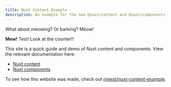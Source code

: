 ```yaml
---
title: Nuxt Content Example
description: An example for the new @nuxt/content and @nuxt/components modules
---
```


What about meowing? Or barking? Meow!

<strong>Mew!</strong>
Test! Look at the counter!!
<counter></counter>

This site is a quick guide and demo of Nuxt content and components. View the relevant documentation here:

- [Nuxt content](https://github.com/nuxt/content)
- [Nuxt components](https://github.com/nuxt/components)

To see how this website was made, check out [ninest/nuxt-content-example](https://github.com/ninest/nuxt-content-example/).
